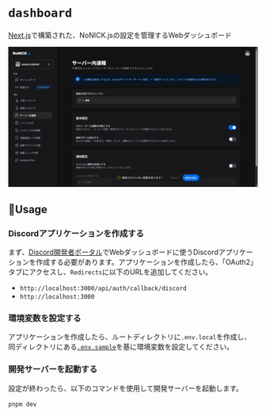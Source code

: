 # `dashboard`

[Next.js](https://nextjs.org)で構築された、NoNICK.jsの設定を管理するWebダッシュボード

![preview](./.github/assets/thumbnail.png)

## 📑Usage
### Discordアプリケーションを作成する
まず、[Discord開発者ポータル](https://discord.com/developers/applications)でWebダッシュボードに使うDiscordアプリケーションを作成する必要があります。アプリケーションを作成したら、「OAuth2」タブにアクセスし、`Redirects`に以下のURLを追加してください。

* `http://localhost:3000/api/auth/callback/discord`
* `http://localhost:3000`

### 環境変数を設定する
アプリケーションを作成したら、ルートディレクトリに`.env.local`を作成し、同ディレクトリにある[`.env.sample`](/.env.sample)を基に環境変数を設定してください。

### 開発サーバーを起動する
設定が終わったら、以下のコマンドを使用して開発サーバーを起動します。

```sh
pnpm dev
```

